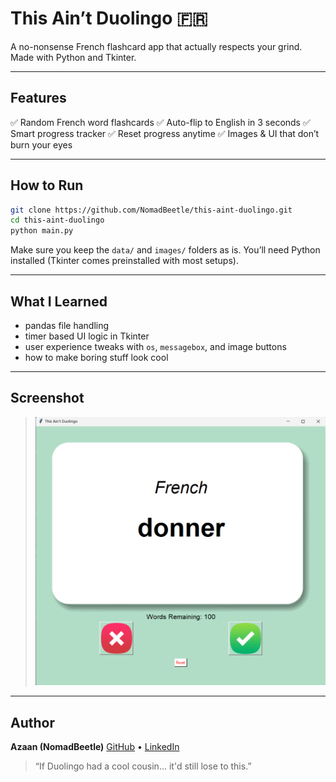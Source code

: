 # This Ain’t Duolingo 🇫🇷

A no-nonsense French flashcard app that actually respects your grind.
Made with Python and Tkinter.

---

## Features

✅ Random French word flashcards
✅ Auto-flip to English in 3 seconds
✅ Smart progress tracker
✅ Reset progress anytime
✅ Images & UI that don’t burn your eyes

---

## How to Run

```bash
git clone https://github.com/NomadBeetle/this-aint-duolingo.git
cd this-aint-duolingo
python main.py
```

Make sure you keep the `data/` and `images/` folders as is.
You’ll need Python installed (Tkinter comes preinstalled with most setups).

---

## What I Learned

* pandas file handling
* timer based UI logic in Tkinter
* user experience tweaks with `os`, `messagebox`, and image buttons
* how to make boring stuff look cool

---

## Screenshot

> ![alt text](image.png)

---

## Author

**Azaan (NomadBeetle)**
[GitHub](https://github.com/NomadBeetle) • [LinkedIn](https://linkedin.com/in/azaan-ahmed-a738b4332)

> “If Duolingo had a cool cousin... it'd still lose to this.”
